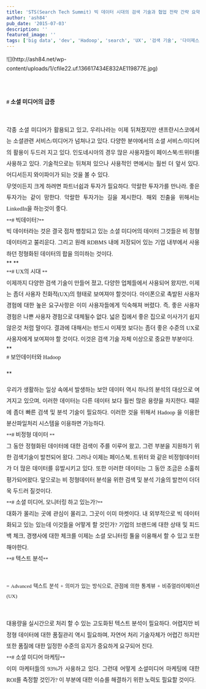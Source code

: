```yaml
---
title: 'STS(Search Tech Summit) 빅 데이터 시대의 검색 기술과 협업 전략 간략 요약'
author: 'ash84'
pub_date: '2015-07-03'
description: ''
featured_image: ''
tags: ['big data', 'dev', 'Hadoop', 'search', 'UX', '검색 기술', '다이제스트', '보안데이터', '소셜미디어', '솔트룩스', '아이폰', '이장우', '코난테크놀로지', '텍스트분석', '페이스북']
---
```



<div><div style="text-align: justify;"><span style="line-height: 24px;">  
<span style="font-size: 11pt; ">  
</span>![](http://ash84.net/wp-content/uploads/1/cfile22.uf.136617434E832AE119877E.jpg)

<span style="font-size: 11pt; ">  
</span>  
<span style="font-size: 11pt; ">  
</span>  
<span style="font-size: 11pt; ">  
</span>

</span></div><span style="font-size: 11pt; ">  
</span><span style="line-height: 2;"><div style="text-align: justify;"><span style="font-size: 11pt; ">  
</span><span style="font-size: 10pt; "><span style="font-family: Dotum; ">**<span style="font-size: 11pt; "># 소셜 미디어의 급증 </span>**</span></span></div><span style="font-size: 11pt; ">  
</span>

</span>

<div style="text-align: justify;"><span style="font-size: 11pt; ">  
</span>  
<span style="font-size: 11pt; ">  
</span></div><span style="font-size: 11pt; ">  
</span><span style="line-height: 2;"><div style="text-align: justify;"><span style="font-size: 11pt; ">  
</span><span style="font-size: 10pt; "><span style="font-family: Dotum; font-size: 11pt; ">각종 소셜 미디어가 활용되고 있고, 우리나라는 이제 뒤쳐졌지만 샌프란시스코에서는 소셜관련 서비스/미디어가 넘쳐나고 있다. 다양한 분야에서의 소셜 서비스/미디어의 활용이 두드러 지고 있다. 인도네시아의 경우 많은 사용자들이 페이스북/트위터를 사용하고 있다. 기술적으로는 뒤쳐져 있으나 사용적인 면에서는 훨씬 더 앞서 있다. 어디서든지 와이파이가 되는 것을 볼 수 있다. </span></span></div><span style="font-size: 11pt; ">  
</span>

</span>

<div style="text-align: justify;"><span style="font-size: 11pt; ">  
</span>  
<span style="font-size: 11pt; ">  
</span></div><span style="font-size: 11pt; ">  
</span><span style="line-height: 2;"><div style="text-align: justify;"><span style="font-size: 11pt; ">  
</span><span style="font-size: 10pt; "><span style="font-family: Dotum; font-size: 11pt; ">무엇이든지 크게 하려면 파트너쉽과 투자가 필요하다. 악랄한 투자가를 만나라. 좋은 투자가는 같이 망한다. 악랄한 투자가는 길을 제시한다. 해외 진출을 위해서는 LinkedIn을 하는것이 좋다.  </span></span></div><span style="font-size: 11pt; ">  
</span>

</span>

<div style="text-align: justify;"><span style="font-size: 11pt; ">  
</span>  
<span style="font-size: 11pt; ">  
</span>  
<span style="font-size: 11pt; ">  
</span></div><span style="font-size: 11pt; ">  
</span><span style="line-height: 2;"><div style="text-align: justify;"><span style="font-size: 11pt; ">  
</span><span style="font-size: 10pt; "><span style="font-family: Dotum; ">**<span style="font-size: 11pt; "># 빅데이터?</span>**</span></span></div><span style="font-size: 11pt; ">  
</span>

</span>

<div style="text-align: justify;"><span style="font-size: 11pt; ">  
</span>  
<span style="font-size: 11pt; ">  
</span></div><span style="font-size: 11pt; ">  
</span><span style="line-height: 2;"><div style="text-align: justify;"><span style="font-size: 11pt; ">  
</span><span style="font-size: 10pt; "><span style="font-family: Dotum; font-size: 11pt; ">빅 데이터라는 것은 결국 점차 팽창되고 있는 소셜 미디어의 데이터 그것들은 비 정형 데이터라고 불리운다. 그리고 원래 RDBMS 내에 저장되어 있는 기업 내부에서 사용하던 정형화된 데이터의 합을 의미하는 것이다. </span></span></div><span style="font-size: 11pt; ">  
</span>

</span>

<div style="text-align: justify;"><span style="font-size: 11pt; ">  
</span>**  
<span style="font-size: 11pt; ">  
</span>  
<span style="font-size: 11pt; ">  
</span>**</div><span style="font-size: 11pt; ">  
</span><span style="line-height: 2;"><div style="text-align: justify;"><span style="font-size: 11pt; ">  
</span><span style="font-size: 10pt; "><span style="font-family: Dotum; ">**<span style="font-size: 11pt; "># UX의 시대 </span>**</span></span></div><span style="font-size: 11pt; ">  
</span>

</span>

<div style="text-align: justify;"><span style="font-size: 11pt; ">  
</span>  
<span style="font-size: 11pt; ">  
</span></div><span style="font-size: 11pt; ">  
</span><span style="line-height: 2;"><div style="text-align: justify;"><span style="font-size: 11pt; ">  
</span><span style="font-size: 10pt; "><span style="font-family: Dotum; font-size: 11pt; ">이제까지 다양한 검색 기술이 만들어 졌고, 다양한 업체들에서 사용되어 왔지만, 이제는 좀더 사용자 친화적(UX)의 형태로 보여져야 할것이다. 아이폰으로 촉발된 사용자 경험에 대한 높은 요구사항은 이미 사용자들에게 익숙해져 버렸다. 즉, 좋은 사용자 경험은 나쁜 사용자 경험으로 대체될수 없다. 넓은 집에서 좋은 집으로 이사가기 쉽지 않은것 처럼 말이다. 결과에 대해서는 반드시 이제껏 보다는 좀더 좋은 수준의 UX로 사용자에게 보여져야 할 것이다. 이것은 검색 기술 자체 이상으로 중요한 부분이다. </span></span></div><span style="font-size: 11pt; ">  
</span>

</span>

<div style="text-align: justify;"><span style="font-size: 11pt; ">  
</span>  
<span style="font-size: 11pt; ">  
</span>  
<span style="font-size: 11pt; ">  
</span></div><span style="font-size: 11pt; ">  
</span>**<span style="line-height: 2;"><div style="text-align: justify;"><span style="font-size: 11pt; ">  
</span><span style="font-size: 10pt; "><span style="font-family: Dotum; font-size: 11pt; "># 보안데이터와 Hadoop</span></span></div><span style="font-size: 11pt; ">  
</span>

</span>**

<div style="text-align: justify;"><span style="font-size: 11pt; ">  
</span>  
<span style="font-size: 11pt; ">  
</span></div><span style="font-size: 11pt; ">  
</span><span style="line-height: 2;"><div style="text-align: justify;"><span style="font-size: 11pt; ">  
</span><span style="font-size: 10pt; "><span style="font-family: Dotum; font-size: 11pt; ">우리가 생활하는 일상 속에서 발생하는 보안 데이터 역시 하나의 분석의 대상으로 여겨지고 있으며, 이러한 데이터는 다른 데이터 보다 훨씬 많은 용량을 차지한다. 떄문에 좀더 빠른 검색 및 분석 기술이 필요하다. 이러한 것을 위해서 Hadoop 을 이용한 분산파일처리 시스템을 이용하면 가능하다. </span></span></div><span style="font-size: 11pt; ">  
</span>

</span>

<div style="text-align: justify;"><span style="font-size: 11pt; ">  
</span>  
<span style="font-size: 11pt; ">  
</span>  
<span style="font-size: 11pt; ">  
</span></div><span style="font-size: 11pt; ">  
</span><span style="line-height: 2;"><div style="text-align: justify;"><span style="font-size: 11pt; ">  
</span><span style="font-size: 10pt; "><span style="font-family: Dotum; ">**<span style="font-size: 11pt; "># 비정형 데이터 </span>**</span></span></div><span style="font-size: 11pt; ">  
</span>

</span>

<div style="text-align: justify;"><span style="font-size: 11pt; ">  
</span>  
<span style="font-size: 11pt; ">  
</span></div><span style="font-size: 11pt; ">  
</span><span style="line-height: 2;"><div style="text-align: justify;"><span style="font-size: 11pt; ">  
</span><span style="font-size: 10pt; "><span style="font-family: Dotum; font-size: 11pt; ">그 동안 정형화된 데이터에 대한 검색이 주를 이루어 왔고, 그런 부분을 지원하기 위한 검색기술이 발전되어 왔다. 그러나 이제는 페이스북, 트위터 와 같은 비정형데이터가 더 많은 데이터를 유발시키고 있다. 또한 이러한 데이터는 그 동안 조금은 소홀히 평가되어왔다. 앞으로는 비 정형데이터 분석을 위한 검색 및 분석 기술의 발전이 더더욱 두드러 질것이다. </span></span></div><span style="font-size: 11pt; ">  
</span>

</span>

<div style="text-align: justify;"><span style="font-size: 11pt; ">  
</span>  
<span style="font-size: 11pt; ">  
</span></div><span style="font-size: 11pt; ">  
</span>

<div style="text-align: justify;"><span style="font-size: 11pt; ">  
</span>  
<span style="font-size: 11pt; ">  
</span></div><span style="font-size: 11pt; ">  
</span><span style="line-height: 2;"><div style="text-align: justify;"><span style="font-size: 11pt; ">  
</span><span style="font-size: 10pt; "><span style="font-family: Dotum; ">**<span style="font-size: 11pt; "># 소셜 미디어, 모니터링 하고 있는가?</span>**<span style="font-size: 11pt; "> </span></span></span></div><span style="font-size: 11pt; ">  
</span>

</span>

<div style="text-align: justify;"><span style="font-size: 11pt; ">  
</span>  
<span style="font-size: 11pt; ">  
</span></div><span style="font-size: 11pt; ">  
</span><span style="line-height: 2;"><div style="text-align: justify;"><span style="font-size: 11pt; ">  
</span><span style="font-size: 10pt; "><span style="font-family: Dotum; font-size: 11pt; ">대화가 몰리는 곳에 관심이 몰리고, 그곳이 이미 마켓이다. 내 외부적으로 빅 데이터화되고 있는 있는데 이것들을 어떻게 할 것인가? 기업의 브랜드에 대한 상태 및 피드백 체크, 경쟁사에 대한 체크를 이제는 소셜 모니터링 툴을 이용해서 할 수 있고 또한 해야한다. </span></span></div><span style="font-size: 11pt; ">  
</span>

</span>

<div style="text-align: justify;"><span style="font-size: 11pt; ">  
</span>  
<span style="font-size: 11pt; ">  
</span></div><span style="font-size: 11pt; ">  
</span><span style="line-height: 2;"><div style="text-align: justify;"><span style="font-size: 11pt; ">  
</span><span style="font-size: 10pt; "><span style="font-family: Dotum; ">**<span style="font-size: 11pt; "># 텍스트 분석</span>**</span></span></div><span style="font-size: 11pt; ">  
</span>

</span><span style="line-height: 2;"><div style="text-align: justify;"><span style="font-size: 11pt; ">  
</span><span style="font-size: 10pt; "><span style="font-family: Dotum; font-size: 10pt; ">= Advanced 텍스트 분석 + 의미가 있는 방식으로, 관점에 의한 통계뷰 + 비쥬얼라이제이션(UX) </span></span></div><span style="font-size: 11pt; ">  
</span>

</span>

<div style="text-align: justify;"><span style="font-size: 11pt; ">  
</span>  
<span style="font-size: 11pt; ">  
</span></div><span style="font-size: 11pt; ">  
</span><span style="line-height: 2;"><div style="text-align: justify;"><span style="font-size: 11pt; ">  
</span><span style="font-size: 10pt; "><span style="font-family: Dotum; font-size: 11pt; ">대용량을 실시간으로 처리 할 수 있는 고도화된 텍스트 분석이 필요하다. 어렵지만 비정형 데이터에 대한 품질관리 역시 필요하며, 자연어 처리 기술자체가 어렵긴 하지만 또한 품질에 대한 일정한 수준의 유지가 중요하게 요구되어 진다. </span></span></div><span style="font-size: 11pt; ">  
</span>

</span>

<div style="text-align: justify;"><span style="font-size: 11pt; ">  
</span>  
<span style="font-size: 11pt; ">  
</span></div><span style="font-size: 11pt; ">  
</span><span style="line-height: 2;"><div style="text-align: justify;"><span style="font-size: 11pt; ">  
</span><span style="font-size: 10pt; "><span style="font-family: Dotum; ">**<span style="font-size: 11pt; "># 소셜 미디어 마케팅</span>**</span></span></div><span style="font-size: 11pt; ">  
</span>

</span>

<div style="text-align: justify;"><span style="font-size: 11pt; ">  
</span>  
<span style="font-size: 11pt; ">  
</span></div><span style="font-size: 11pt; ">  
</span><span style="line-height: 2;"><div style="text-align: justify;"><span style="font-size: 11pt; ">  
</span><span style="font-size: 10pt; "><span style="font-family: Dotum; font-size: 11pt; ">이미 마케터들의 93%가 사용하고 있다. 그런데 어떻게 소셜미디어 마케팅에 대한 ROI를 측정할 것인가? 이 부분에 대한 이슈를 해결하기 위한 노력도 필요할 것이다. </span></span></div><span style="font-size: 11pt; ">  
</span>

</span>

<div style="text-align: justify;"><span style="font-size: 11pt; ">  
</span>  
<span style="font-size: 11pt; ">  
</span></div><span style="font-size: 11pt; ">  
</span><span style="line-height: 2;"><div style="text-align: justify;"><span style="font-size: 11pt; ">  
</span><span style="font-size: 10pt; "><span style="font-family: Dotum; font-size: 11pt; "> </span></span></div></span>

</div><div></div>

